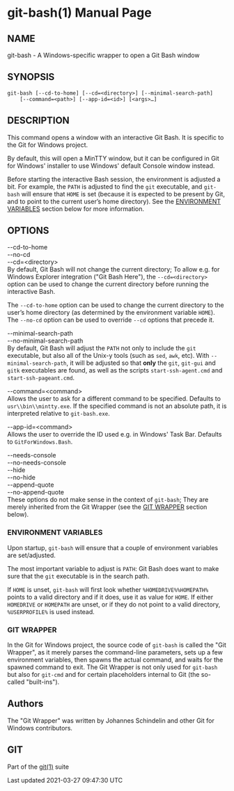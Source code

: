 # git-bash(1) Manual Page

## NAME

git-bash - A Windows-specific wrapper to open a Git Bash window

## SYNOPSIS

    git-bash [--cd-to-home] [--cd=<directory>] [--minimal-search-path]
        [--command=<path>] [--app-id=<id>] [<args>…​]

## DESCRIPTION

This command opens a window with an interactive Git Bash. It is specific to the Git for Windows project.

By default, this will open a MinTTY window, but it can be configured in Git for Windows' installer to use Windows' default Console window instead.

Before starting the interactive Bash session, the environment is adjusted a bit. For example, the `PATH` is adjusted to find the `git` executable, and `git-bash` will ensure that `HOME` is set (because it is expected to be present by Git, and to point to the current user’s home directory). See the [ENVIRONMENT VARIABLES](#ENVIRONMENT-VARIABLES) section below for more information.

## OPTIONS

--cd-to-home  
--no-cd  
--cd=&lt;directory&gt;  
By default, Git Bash will not change the current directory; To allow e.g. for Windows Explorer integration ("Git Bash Here"), the `--cd=<directory>` option can be used to change the current directory before running the interactive Bash.

The `--cd-to-home` option can be used to change the current directory to the user’s home directory (as determined by the environment variable `HOME`). The `--no-cd` option can be used to override `--cd` options that precede it.

--minimal-search-path  
--no-minimal-search-path  
By default, Git Bash will adjust the `PATH` not only to include the `git` executable, but also all of the Unix-y tools (such as `sed`, `awk`, etc). With `--minimal-search-path`, it will be adjusted so that **only** the `git`, `git-gui` and `gitk` executables are found, as well as the scripts `start-ssh-agent.cmd` and `start-ssh-pageant.cmd`.

--command=&lt;command&gt;  
Allows the user to ask for a different command to be specified. Defaults to `usr\\bin\\mintty.exe`. If the specified command is not an absolute path, it is interpreted relative to `git-bash.exe`.

--app-id=&lt;command&gt;  
Allows the user to override the ID used e.g. in Windows' Task Bar. Defaults to `GitForWindows.Bash`.

--needs-console  
--no-needs-console  
--hide  
--no-hide  
--append-quote  
--no-append-quote  
These options do not make sense in the context of `git-bash`; They are merely inherited from the Git Wrapper (see the [GIT WRAPPER](#GIT-WRAPPER) section below).

### ENVIRONMENT VARIABLES

Upon startup, `git-bash` will ensure that a couple of environment variables are set/adjusted.

The most important variable to adjust is `PATH`: Git Bash does want to make sure that the `git` executable is in the search path.

If `HOME` is unset, `git-bash` will first look whether `%HOMEDRIVE%%HOMEPATH%` points to a valid directory and if it does, use it as value for `HOME`. If either `HOMEDRIVE` or `HOMEPATH` are unset, or if they do not point to a valid directory, `%USERPROFILE%` is used instead.

### GIT WRAPPER

In the Git for Windows project, the source code of `git-bash` is called the "Git Wrapper", as it merely parses the command-line parameters, sets up a few environment variables, then spawns the actual command, and waits for the spawned command to exit. The Git Wrapper is not only used for `git-bash` but also for `git-cmd` and for certain placeholders internal to Git (the so-called "built-ins").

## Authors

The "Git Wrapper" was written by Johannes Schindelin and other Git for Windows contributors.

## GIT

Part of the [git(1)](git.html) suite

Last updated 2021-03-27 09:47:30 UTC
